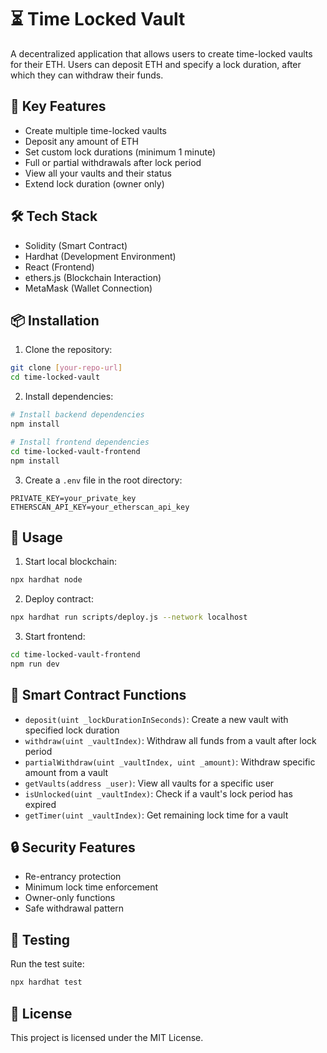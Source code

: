 # ⏳ Time Locked Vault

A decentralized application that allows users to create time-locked vaults for their ETH. Users can deposit ETH and specify a lock duration, after which they can withdraw their funds.

## 🔑 Key Features

- Create multiple time-locked vaults
- Deposit any amount of ETH
- Set custom lock durations (minimum 1 minute)
- Full or partial withdrawals after lock period
- View all your vaults and their status
- Extend lock duration (owner only)

## 🛠 Tech Stack

- Solidity (Smart Contract)
- Hardhat (Development Environment)
- React (Frontend)
- ethers.js (Blockchain Interaction)
- MetaMask (Wallet Connection)

## 📦 Installation

1. Clone the repository:
```bash
git clone [your-repo-url]
cd time-locked-vault
```

2. Install dependencies:
```bash
# Install backend dependencies
npm install

# Install frontend dependencies
cd time-locked-vault-frontend
npm install
```

3. Create a `.env` file in the root directory:
```env
PRIVATE_KEY=your_private_key
ETHERSCAN_API_KEY=your_etherscan_api_key
```

## 🚀 Usage

1. Start local blockchain:
```bash
npx hardhat node
```

2. Deploy contract:
```bash
npx hardhat run scripts/deploy.js --network localhost
```

3. Start frontend:
```bash
cd time-locked-vault-frontend
npm run dev
```

## 💼 Smart Contract Functions

- `deposit(uint _lockDurationInSeconds)`: Create a new vault with specified lock duration
- `withdraw(uint _vaultIndex)`: Withdraw all funds from a vault after lock period
- `partialWithdraw(uint _vaultIndex, uint _amount)`: Withdraw specific amount from a vault
- `getVaults(address _user)`: View all vaults for a specific user
- `isUnlocked(uint _vaultIndex)`: Check if a vault's lock period has expired
- `getTimer(uint _vaultIndex)`: Get remaining lock time for a vault

## 🔒 Security Features

- Re-entrancy protection
- Minimum lock time enforcement
- Owner-only functions
- Safe withdrawal pattern

## 🧪 Testing

Run the test suite:
```bash
npx hardhat test
```

## 📝 License

This project is licensed under the MIT License.
